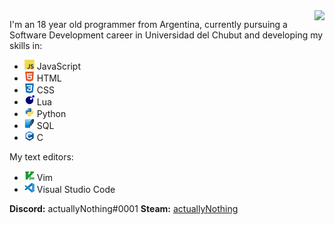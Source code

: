 <img align="right" src="https://emoji.gg/assets/emoji/5139-dog-smile.png"/>

I'm an 18 year old programmer from Argentina, currently pursuing a Software Development career in Universidad del Chubut and developing my skills in:
* <img src= "https://raw.githubusercontent.com/devicons/devicon/master/icons/javascript/javascript-original.svg" width=16> JavaScript
* <img src="https://raw.githubusercontent.com/devicons/devicon/master/icons/html5/html5-plain.svg" width=16> HTML
* <img src="https://raw.githubusercontent.com/devicons/devicon/master/icons/css3/css3-plain.svg" width=16> CSS
* <img src="https://raw.githubusercontent.com/devicons/devicon/master/icons/lua/lua-original.svg" width=16> Lua
* <img src="https://raw.githubusercontent.com/devicons/devicon/master/icons/python/python-original.svg" width=16> Python
* <img src="https://raw.githubusercontent.com/devicons/devicon/master/icons/sqlite/sqlite-original.svg" width=16> SQL
* <img src="https://raw.githubusercontent.com/devicons/devicon/master/icons/c/c-original.svg" width=16> C

My text editors:
* <img src="https://raw.githubusercontent.com/devicons/devicon/master/icons/vim/vim-plain.svg" width=16> Vim
* <img src="https://raw.githubusercontent.com/devicons/devicon/master/icons/vscode/vscode-original.svg" width=16> Visual Studio Code

**Discord:** actuallyNothing#0001
**Steam:** [actuallyNothing](https://steamcommunity.com/id/actuallyNothing)
